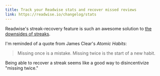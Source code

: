```yaml
---
title: Track your Readwise stats and recover missed reviews
link: https://readwise.io/changelog/stats
---
```

Readwise's streak-recovery feature is such an awesome solution to [the downsides of streaks](https://innerhelm.com/posts/persistence/#the-pitfalls-of-consistency).

I'm reminded of a quote from James Clear's _Atomic Habits_:

> Missing once is a mistake. Missing twice is the start of a new habit.

Being able to recover a streak seems like a good way to disincentivize "missing twice."
